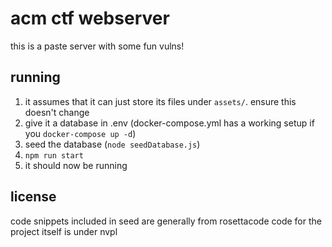 # acm ctf webserver

this is a paste server with some fun vulns!

## running

1. it assumes that it can just store its files under `assets/`. ensure this doesn't
change
1. give it a database in .env (docker-compose.yml has a working setup if you `docker-compose up -d`)
2. seed the database (`node seedDatabase.js`)
3. `npm run start`
4. it should now be running

## license

code snippets included in seed are generally from rosettacode
code for the project itself is under nvpl
